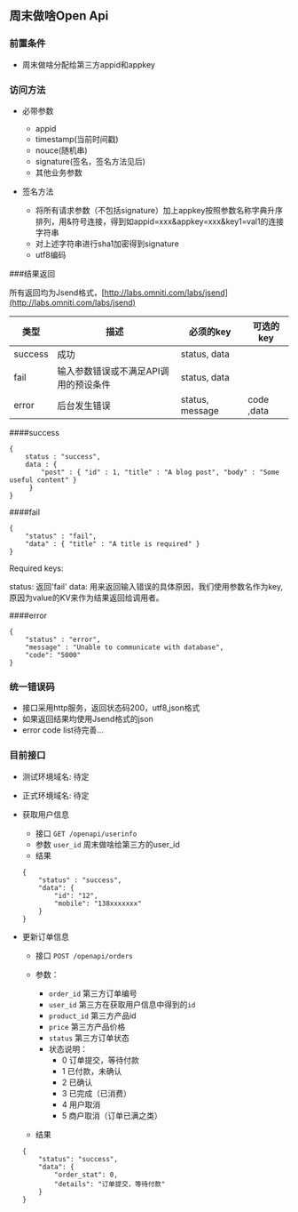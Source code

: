 ## 周末做啥Open Api

### 前置条件
*	周末做啥分配给第三方appid和appkey

### 访问方法
* 必带参数
	* appid
	* timestamp(当前时间戳)
	* nouce(随机串)
	* signature(签名，签名方法见后)
	* 其他业务参数
	
* 签名方法
	* 将所有请求参数（不包括signature）加上appkey按照参数名称字典升序排列，用&符号连接，得到如appid=xxx&appkey=xxx&key1=val1的连接字符串
	* 对上述字符串进行sha1加密得到signature
	* utf8编码
	
###结果返回

所有返回均为Jsend格式，[http://labs.omniti.com/labs/jsend](http://labs.omniti.com/labs/jsend)

类型      | 描述                             | 必须的key        | 可选的key
---------| ---------------------------------| ----------------|------------
success  | 成功                              | status, data    |
fail     | 输入参数错误或不满足API调用的预设条件  | status, data    |
error    | 后台发生错误                       | status, message | code ,data

####success
```
{
    status : "success",
    data : {
        "post" : { "id" : 1, "title" : "A blog post", "body" : "Some useful content" }
     }
}
```

####fail
```
{
    "status" : "fail",
    "data" : { "title" : "A title is required" }
}
```
 Required keys:

status: 返回'fail'
data: 用来返回输入错误的具体原因，我们使用参数名作为key,原因为value的KV来作为结果返回给调用者。
    
####error
```
{
    "status" : "error",
    "message" : "Unable to communicate with database",
    "code": "5000"
}
```


### 统一错误码
* 接口采用http服务，返回状态码200，utf8,json格式
* 如果返回结果均使用Jsend格式的json
* error code list待完善...

### 目前接口
* 测试环境域名: 待定
* 正式环境域名: 待定

* 获取用户信息
	* 接口 `GET /openapi/userinfo`
	* 参数 `user_id` 周末做啥给第三方的user_id
	* 结果 
	
	 ```
	 {
	     "status" : "success",
	     "data": {
	         "id": "12",
	         "mobile": "138xxxxxxx"
	     }
	 }
	```
	
* 更新订单信息
	* 接口 `POST /openapi/orders`
	* 参数：
		* `order_id` 第三方订单编号
		* `user_id` 第三方在获取用户信息中得到的`id`
		* `product_id` 第三方产品id
		* `price` 第三方产品价格
		* `status` 第三方订单状态
		* 状态说明：
			* 0 订单提交，等待付款
			* 1 已付款，未确认
			* 2 已确认
			* 3 已完成（已消费）
			* 4 用户取消
			* 5 商户取消（订单已满之类）
	
	* 结果 
	```
	{
	    "status": "success",
	    "data": {
	        "order_stat": 0,
	        "details": "订单提交，等待付款"
	    }
	}
	```